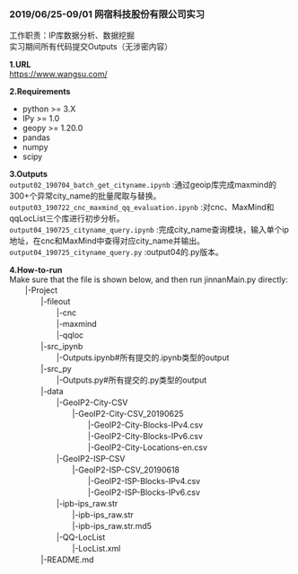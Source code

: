 ### 2019/06/25-09/01 网宿科技股份有限公司实习
工作职责：IP库数据分析、数据挖掘  
实习期间所有代码提交Outputs（无涉密内容）

**1.URL**  
https://www.wangsu.com/

**2.Requirements**  
- python >= 3.X  
- IPy >= 1.0  
- geopy >= 1.20.0   
- pandas  
- numpy  
- scipy  

**3.Outputs**  
    `output02_190704_batch_get_cityname.ipynb` :通过geoip库完成maxmind的300+个异常city_name的批量爬取与替换。  
    `output03_190722_cnc_maxmind_qq_evaluation.ipynb` :对cnc、MaxMind和qqLocList三个库进行初步分析。  
    `output04_190725_cityname_query.ipynb` :完成city_name查询模块，输入单个ip地址，在cnc和MaxMind中查得对应city_name并输出。  
    `output04_190725_cityname_query.py` :output04的.py版本。  

**4.How-to-run**  
Make sure that the file is shown below, and then run jinnanMain.py directly:  
　　|-Project  
　　　　|-fileout  
　　　　　　|-cnc  
　　　　　　|-maxmind  
　　　　　　|-qqloc  
　　　　|-src_ipynb  
　　　　　　|-Outputs.ipynb#所有提交的.ipynb类型的output  
　　　　|-src_py  
　　　　　　|-Outputs.py#所有提交的.py类型的output  
　　　　|-data  
　　　　　　|-GeoIP2-City-CSV  
　　　　　　　　|-GeoIP2-City-CSV_20190625  
　　　　　　　　　　|-GeoIP2-City-Blocks-IPv4.csv  
　　　　　　　　　　|-GeoIP2-City-Blocks-IPv6.csv  
　　　　　　　　　　|-GeoIP2-City-Locations-en.csv  
　　　　　　|-GeoIP2-ISP-CSV  
　　　　　　　　|-GeoIP2-ISP-CSV_20190618  
　　　　　　　　　　|-GeoIP2-ISP-Blocks-IPv4.csv  
　　　　　　　　　　|-GeoIP2-ISP-Blocks-IPv6.csv  
　　　　　　|-ipb-ips_raw.str  
　　　　　　　　|-ipb-ips_raw.str  
　　　　　　　　|-ipb-ips_raw.str.md5  
　　　　　　|-QQ-LocList  
　　　　　　　　|-LocList.xml   
　　　　|-README.md  
